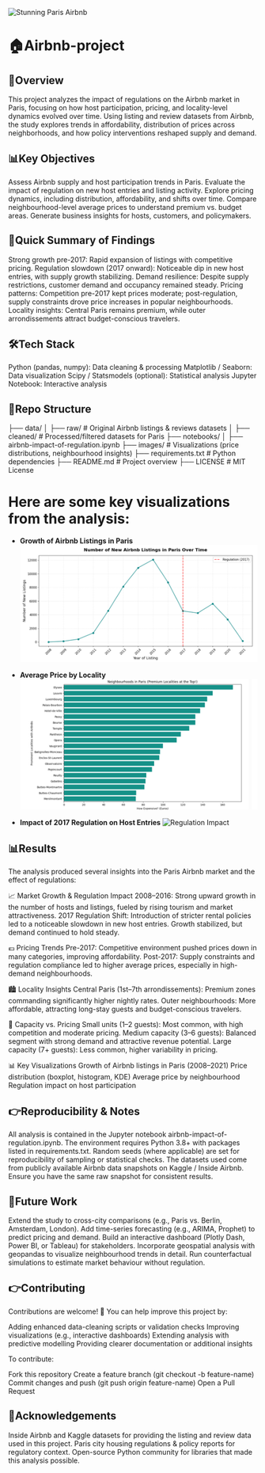 ![Stunning Paris Airbnb](https://www.smarthouse.com.au/wp-content/uploads/2024/03/image-airbnb-scaled-1.jpg)
# 🏠Airbnb-project

## 🎯Overview

This project analyzes the impact of regulations on the Airbnb market in Paris, focusing on how host participation, pricing, and locality-level dynamics evolved over time. Using listing and review datasets from Airbnb, the study explores trends in affordability, distribution of prices across neighborhoods, and how policy interventions reshaped supply and demand.


## 📊Key Objectives
Assess Airbnb supply and host participation trends in Paris.
Evaluate the impact of regulation on new host entries and listing activity.
Explore pricing dynamics, including distribution, affordability, and shifts over time.
Compare neighbourhood-level average prices to understand premium vs. budget areas.
Generate business insights for hosts, customers, and policymakers.

## 🚀Quick Summary of Findings
Strong growth pre-2017: Rapid expansion of listings with competitive pricing.
Regulation slowdown (2017 onward): Noticeable dip in new host entries, with supply growth stabilizing.
Demand resilience: Despite supply restrictions, customer demand and occupancy remained steady.
Pricing patterns: Competition pre-2017 kept prices moderate; post-regulation, supply constraints drove price increases in popular neighbourhoods.
Locality insights: Central Paris remains premium, while outer arrondissements attract budget-conscious travelers.

## 🛠️Tech Stack
Python (pandas, numpy): Data cleaning & processing
Matplotlib / Seaborn: Data visualization
Scipy / Statsmodels (optional): Statistical analysis
Jupyter Notebook: Interactive analysis

## 📂Repo Structure
├── data/
│   ├── raw/                # Original Airbnb listings & reviews datasets
│   ├── cleaned/            # Processed/filtered datasets for Paris
├── notebooks/
│   ├── airbnb-impact-of-regulation.ipynb
├── images/                 # Visualizations (price distributions, neighbourhood insights)
├── requirements.txt        # Python dependencies
├── README.md               # Project overview
├── LICENSE                 # MIT License

# Here are some key visualizations from the analysis:

* **Growth of Airbnb Listings in Paris**
  ![Listings Growth](https://github.com/sudarshanjadhav2005/Airbnb-project/blob/main/image/listings_growth.png)

* **Average Price by Locality**
  ![Price by Locality](https://github.com/sudarshanjadhav2005/Airbnb-project/blob/main/image/price_locality.png)

* **Impact of 2017 Regulation on Host Entries**
  ![Regulation Impact](images/regulation_impact.png)

## 📊Results

The analysis produced several insights into the Paris Airbnb market and the effect of regulations:

📈 Market Growth & Regulation Impact
2008–2016: Strong upward growth in the number of hosts and listings, fueled by rising tourism and market attractiveness.
2017 Regulation Shift: Introduction of stricter rental policies led to a noticeable slowdown in new host entries. Growth stabilized, but demand continued to hold steady.

💶 Pricing Trends
Pre-2017: Competitive environment pushed prices down in many categories, improving affordability.
Post-2017: Supply constraints and regulation compliance led to higher average prices, especially in high-demand neighbourhoods.

🏙️ Locality Insights
Central Paris (1st–7th arrondissements): Premium zones commanding significantly higher nightly rates.
Outer neighbourhoods: More affordable, attracting long-stay guests and budget-conscious travelers.

👥 Capacity vs. Pricing
Small units (1–2 guests): Most common, with high competition and moderate pricing.
Medium capacity (3–6 guests): Balanced segment with strong demand and attractive revenue potential.
Large capacity (7+ guests): Less common, higher variability in pricing.

📊 Key Visualizations
Growth of Airbnb listings in Paris (2008–2021)
Price distribution (boxplot, histogram, KDE)
Average price by neighbourhood
Regulation impact on host participation

## 👉Reproducibility & Notes
All analysis is contained in the Jupyter notebook airbnb-impact-of-regulation.ipynb.
The environment requires Python 3.8+ with packages listed in requirements.txt.
Random seeds (where applicable) are set for reproducibility of sampling or statistical checks.
The datasets used come from publicly available Airbnb data snapshots on Kaggle / Inside Airbnb. Ensure you have the same raw snapshot for consistent results.

## 🚀Future Work
Extend the study to cross-city comparisons (e.g., Paris vs. Berlin, Amsterdam, London).
Add time-series forecasting (e.g., ARIMA, Prophet) to predict pricing and demand.
Build an interactive dashboard (Plotly Dash, Power BI, or Tableau) for stakeholders.
Incorporate geospatial analysis with geopandas to visualize neighbourhood trends in detail.
Run counterfactual simulations to estimate market behaviour without regulation.

## 👉Contributing

Contributions are welcome! 🚀
You can help improve this project by:

Adding enhanced data-cleaning scripts or validation checks
Improving visualizations (e.g., interactive dashboards)
Extending analysis with predictive modelling
Providing clearer documentation or additional insights

To contribute:

Fork this repository
Create a feature branch (git checkout -b feature-name)
Commit changes and push (git push origin feature-name)
Open a Pull Request  

## 🙌Acknowledgements
Inside Airbnb and Kaggle datasets for providing the listing and review data used in this project.
Paris city housing regulations & policy reports for regulatory context.
Open-source Python community for libraries that made this analysis possible.
